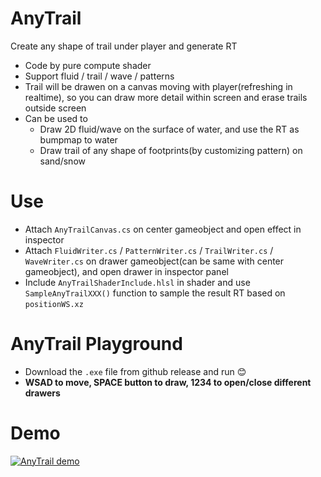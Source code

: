 # AnyTrail
Create any shape of trail under player and generate RT
-  Code by pure compute shader
- Support fluid / trail / wave / patterns
- Trail will be drawen on a canvas moving with player(refreshing in realtime), so you can draw more detail within screen and erase trails outside screen
- Can be used to 
    - Draw 2D fluid/wave on the surface of water, and use the RT as bumpmap to water
    - Draw trail of any shape of footprints(by customizing pattern) on sand/snow

# Use
- Attach `AnyTrailCanvas.cs` on center gameobject and open effect in inspector
- Attach `FluidWriter.cs` / `PatternWriter.cs` / `TrailWriter.cs` / `WaveWriter.cs` on drawer gameobject(can be same with center gameobject), and open drawer in inspector panel
- Include `AnyTrailShaderInclude.hlsl` in shader and use `SampleAnyTrailXXX()` function to sample the result RT based on `positionWS.xz`


# AnyTrail Playground
- Download the `.exe` file from github release and run 😊
- **WSAD to move, SPACE button to draw, 1234 to open/close different drawers**

# Demo
[![AnyTrail demo](https://i.ytimg.com/vi/e6gWxhttTLo/maxresdefault.jpg)](https://youtu.be/e6gWxhttTLo "AnyTrail demo")